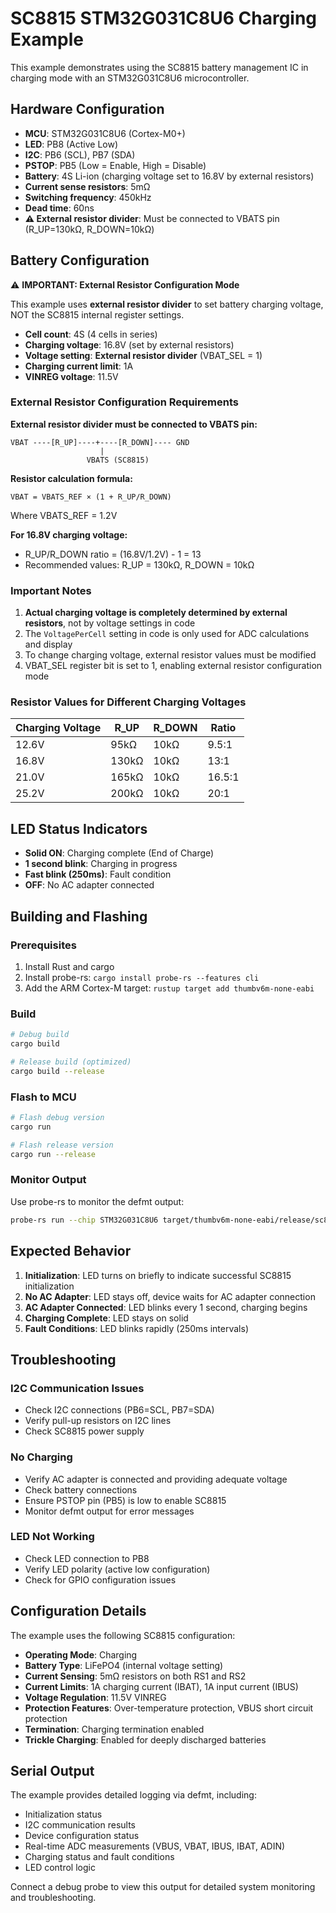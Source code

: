 # SC8815 STM32G031C8U6 Charging Example

This example demonstrates using the SC8815 battery management IC in charging mode with an STM32G031C8U6 microcontroller.

## Hardware Configuration

- **MCU**: STM32G031C8U6 (Cortex-M0+)
- **LED**: PB8 (Active Low)
- **I2C**: PB6 (SCL), PB7 (SDA)
- **PSTOP**: PB5 (Low = Enable, High = Disable)
- **Battery**: 4S Li-ion (charging voltage set to 16.8V by external resistors)
- **Current sense resistors**: 5mΩ
- **Switching frequency**: 450kHz
- **Dead time**: 60ns
- **⚠️ External resistor divider**: Must be connected to VBATS pin (R_UP=130kΩ, R_DOWN=10kΩ)

## Battery Configuration

⚠️ **IMPORTANT: External Resistor Configuration Mode**

This example uses **external resistor divider** to set battery charging voltage, NOT the SC8815 internal register settings.

- **Cell count**: 4S (4 cells in series)
- **Charging voltage**: 16.8V (set by external resistors)
- **Voltage setting**: **External resistor divider** (VBAT_SEL = 1)
- **Charging current limit**: 1A
- **VINREG voltage**: 11.5V

### External Resistor Configuration Requirements

**External resistor divider must be connected to VBATS pin:**

```
VBAT ----[R_UP]----+----[R_DOWN]---- GND
                    |
                 VBATS (SC8815)
```

**Resistor calculation formula:**
```
VBAT = VBATS_REF × (1 + R_UP/R_DOWN)
```

Where VBATS_REF = 1.2V

**For 16.8V charging voltage:**
- R_UP/R_DOWN ratio = (16.8V/1.2V) - 1 = 13
- Recommended values: R_UP = 130kΩ, R_DOWN = 10kΩ

### Important Notes

1. **Actual charging voltage is completely determined by external resistors**, not by voltage settings in code
2. The `VoltagePerCell` setting in code is only used for ADC calculations and display
3. To change charging voltage, external resistor values must be modified
4. VBAT_SEL register bit is set to 1, enabling external resistor configuration mode

### Resistor Values for Different Charging Voltages

| Charging Voltage | R_UP | R_DOWN | Ratio |
|------------------|------|--------|-------|
| 12.6V | 95kΩ | 10kΩ | 9.5:1 |
| 16.8V | 130kΩ | 10kΩ | 13:1 |
| 21.0V | 165kΩ | 10kΩ | 16.5:1 |
| 25.2V | 200kΩ | 10kΩ | 20:1 |

## LED Status Indicators

- **Solid ON**: Charging complete (End of Charge)
- **1 second blink**: Charging in progress
- **Fast blink (250ms)**: Fault condition
- **OFF**: No AC adapter connected

## Building and Flashing

### Prerequisites

1. Install Rust and cargo
2. Install probe-rs: `cargo install probe-rs --features cli`
3. Add the ARM Cortex-M target: `rustup target add thumbv6m-none-eabi`

### Build

```bash
# Debug build
cargo build

# Release build (optimized)
cargo build --release
```

### Flash to MCU

```bash
# Flash debug version
cargo run

# Flash release version
cargo run --release
```

### Monitor Output

Use probe-rs to monitor the defmt output:

```bash
probe-rs run --chip STM32G031C8U6 target/thumbv6m-none-eabi/release/sc8815_stm32g031c8u6_charging_example
```

## Expected Behavior

1. **Initialization**: LED turns on briefly to indicate successful SC8815 initialization
2. **No AC Adapter**: LED stays off, device waits for AC adapter connection
3. **AC Adapter Connected**: LED blinks every 1 second, charging begins
4. **Charging Complete**: LED stays on solid
5. **Fault Conditions**: LED blinks rapidly (250ms intervals)

## Troubleshooting

### I2C Communication Issues

- Check I2C connections (PB6=SCL, PB7=SDA)
- Verify pull-up resistors on I2C lines
- Check SC8815 power supply

### No Charging

- Verify AC adapter is connected and providing adequate voltage
- Check battery connections
- Ensure PSTOP pin (PB5) is low to enable SC8815
- Monitor defmt output for error messages

### LED Not Working

- Check LED connection to PB8
- Verify LED polarity (active low configuration)
- Check for GPIO configuration issues

## Configuration Details

The example uses the following SC8815 configuration:

- **Operating Mode**: Charging
- **Battery Type**: LiFePO4 (internal voltage setting)
- **Current Sensing**: 5mΩ resistors on both RS1 and RS2
- **Current Limits**: 1A charging current (IBAT), 1A input current (IBUS)
- **Voltage Regulation**: 11.5V VINREG
- **Protection Features**: Over-temperature protection, VBUS short circuit protection
- **Termination**: Charging termination enabled
- **Trickle Charging**: Enabled for deeply discharged batteries

## Serial Output

The example provides detailed logging via defmt, including:

- Initialization status
- I2C communication results
- Device configuration status
- Real-time ADC measurements (VBUS, VBAT, IBUS, IBAT, ADIN)
- Charging status and fault conditions
- LED control logic

Connect a debug probe to view this output for detailed system monitoring and troubleshooting.
